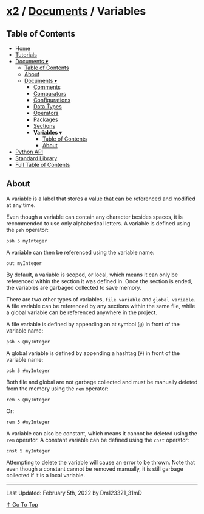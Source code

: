 # [x2](../../README.md) / [Documents](../documents.md) / Variables

## Table of Contents

- [Home](../../README.md)
- [Tutorials](../tutorials.md)
- [Documents ▾](../documents.md)
    - [Table of Contents](../documents.md#table-of-contents)
    - [About](../documents.md#about)
    - [Documents ▾](../documents.md#documents)
        - [Comments](./comments.md)
        - [Comparators](./comparators.md)
        - [Configurations](./configurations.md)
        - [Data Types](./dataTypes.md)
        - [Operators](./operators.md)
        - [Packages](./packages.md)
        - [Sections](./sections.md)
        - **Variables ▾**
            - [Table of Contents](#table-of-contents)
            - [About](#about)
- [Python API](../pythonAPI.md)
- [Standard Library](../standardLibrary.md)
- [Full Table of Contents](../fullTableOfContents.md)

## About

A variable is a label that stores a value that can be referenced and modified at any time.

Even though a variable can contain any character besides spaces, it is recommended to use only alphabetical letters. A variable is defined using the `psh` operator:

```xt
psh 5 myInteger
```

A variable can then be referenced using the variable name:

```xt
out myInteger
```

By default, a variable is scoped, or local, which means it can only be referenced within the section it was defined in. Once the section is ended, the variables are garbaged collected to save memory.

There are two other types of variables, `file variable` and `global variable`. A file variable can be referenced by any sections within the same file, while a global variable can be referenced anywhere in the project.

A file variable is defined by appending an at symbol (`@`) in front of the variable name:

```xt
psh 5 @myInteger
```

A global variable is defined by appending a hashtag (`#`) in front of the variable name:

```xt
psh 5 #myInteger
```

Both file and global are not garbage collected and must be manually deleted from the memory using the `rem` operator:

```xt
rem 5 @myInteger
```

Or:

```xt
rem 5 #myInteger
```

A variable can also be constant, which means it cannot be deleted using the `rem` operator. A constant variable can be defined using the `cnst` operator:

```
cnst 5 myInteger
```

Attempting to delete the variable will cause an error to be thrown. Note that even though a constant cannot be removed manually, it is still garbage collected if it is a local variable.

---

Last Updated: February 5th, 2022 by Dm123321_31mD

[↑ Go To Top](#x2--documents--variables)